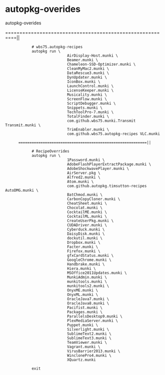 autopkg-overides
================

autopkg-overides

==========================================================||

                # wbs75.autopkg-recipes
                autopkg run \
                                AirDisplay-Host.munki \
                                Beamer.munki \
                                Chameleon-SSD-Optimizer.munki \
                                CleanMyMac2.munki \
                                DataRescue3.munki \
                                DynUpdater.munki \
                                IconBox.munki \
                                LaunchControl.munki \
                                LicenseKeeper.munki \
                                Musicality.munki \
                                ScreenFlow.munki \
                                ScriptDebugger.munki \
                                Snippets.munki \
                                TechToolPro-7.munki \
                                TotalFinder.munki \
                                com.github.wbs75.munki.Transmit Transmit.munki \
                                TrimEnabler.munki \
                                com.github.wbs75.autopkg-recipes VLC.munki
                                
          ==========================================================||      

                # RecipeOverrides
                autopkg run \
                                1Password.munki \
                                AdobeFlashPlayerExtractPackage.munki \
                                AdobeShockwavePlayer.munki \
                                AirServer.pkg \
                                Alfred2.munki \
                                Atom.munki \
                                com.github.autopkg.timsutton-recipes AutoDMG.munki \
                                BatChmod.munki \
                                CarbonCopyCloner.munki \
                                CheatSheet.munki \
                                Chocolat.munki \
                                CocktailME.munki \
                                CocktailML.munki \
                                CreateUserPkg.munki \
                                CUDADriver.munki \
                                Cyberduck.munki \
                                DaisyDisk.munki \
                                dockutil.munki \
                                Dropbox.munki \
                                Facter.munki \
                                Firefox.munki \
                                gfxCardStatus.munki \
                                GoogleChrome.munki \
                                Handbrake.munki \
                                Hiera.munki \
                                MSOffice2011Updates.munki \
                                MunkiAdmin.munki \
                                munkitools.munki \
                                munkitools2.munki \
                                OnyxME.munki \
                                OnyxML.munki \
                                OracleJava7.munki \
                                OracleJava8.munki \
                                Pacifist.munki \
                                Packages.munki \
                                ParallelsDesktop9.munki \
                                PlexMediaServer.munki \
                                Puppet.munki \
                                Silverlight.munki \
                                SublimeText2.munki \
                                SublimeText3.munki \
                                TeamViewer.munki \
                                Vagrant.munki \
                                VirusBarrier2013.munki \
                                WinclonePro4.munki \
                                XQuartz.munki
                
                exit            

